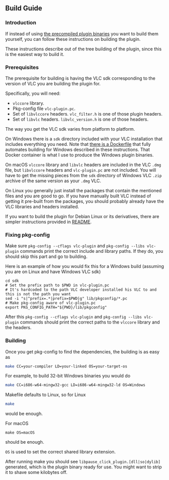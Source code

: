 ## Build Guide

### Introduction

If instead of using [the precompiled plugin binaries](https://github.com/nurupo/vlc-pause-click-plugin/releases) you want to build them yourself, you can follow these instructions on building the plugin.

These instructions describe out of the tree building of the plugin, since this is the easiest way to build it.

### Prerequisites

The prerequisite for building is having the VLC sdk corresponding to the version of VLC you are building the plugin for.

Specifically, you will need:
  - `vlccore` library.
  - Pkg-config file `vlc-plugin.pc`.
  - Set of `libvlccore` headers. `vlc_filter.h` is one of those plugin headers.
  - Set of `libvlc` headers. `libvlc_version.h` is one of those headers.

The way you get the VLC sdk varies from platform to platform.

On Windows there is a `sdk` directory included with your VLC installation that includes everything you need.
Note that [there is a Dockerfile](./packaging/docker) that fully automates building for Windows described in these instructions.
That Docker container is what I use to produce the Windows plugin binaries.

On macOS `vlccore` library and `libvlc` headers are included in the VLC `.dmg` file, but `libvlccore` headers and `vlc-plugin.pc` are not included.
You will have to get the missing pieces from the `sdk` directory of Windows VLC `.zip` archive of the same version as your `.dmg` VLC.

On Linux you generally just install the packages that contain the mentioned files and you are good to go.
If you have manually built VLC instead of getting it pre-built from the packages, you should probably already have the VLC libraries and headers installed.

If you want to build the plugin for Debian Linux or its derivatives, there are simpler instructions provided in [README](/README.md).

### Fixing pkg-config

Make sure `pkg-config --cflags vlc-plugin` and `pkg-config --libs vlc-plugin` commands print the correct include and library paths.
If they do, you should skip this part and go to building.

Here is an example of how you would fix this for a Windows build (assuming you are on Linux and have Windows VLC sdk)

```
cd sdk
# Set the prefix path to $PWD in vlc-plugin.pc
# It's hardcoded to the path VLC developer installed his VLC to and this is not the path you want
sed -i "s|^prefix=.*|prefix=$PWD|g" lib/pkgconfig/*.pc
# Make pkg-config aware of vlc-plugin.pc
export PKG_CONFIG_PATH="${PWD}/lib/pkgconfig"
```

After this `pkg-config --cflags vlc-plugin` and `pkg-config --libs vlc-plugin` commands should print the correct paths to the `vlccore` library and the headers.

### Building

Once you get pkg-config to find the dependencies, the building is as easy as

```sh
make CC=your-compiler LD=your-linked OS=your-target-os
```

For example, to build 32-bit Windows binaries you would do

```sh
make CC=i686-w64-mingw32-gcc LD=i686-w64-mingw32-ld OS=Windows
```

Makefile defaults to Linux, so for Linux

```sh
make
```

would be enough.

For macOS

```
make OS=macOS
```

should be enough.

`OS` is used to set the correct shared library extension.

After running make you should see `libpause_click_plugin.[dll|so|dylib]` generated, which is the plugin binary ready for use.
You might want to strip it to shave some kilobytes off.
